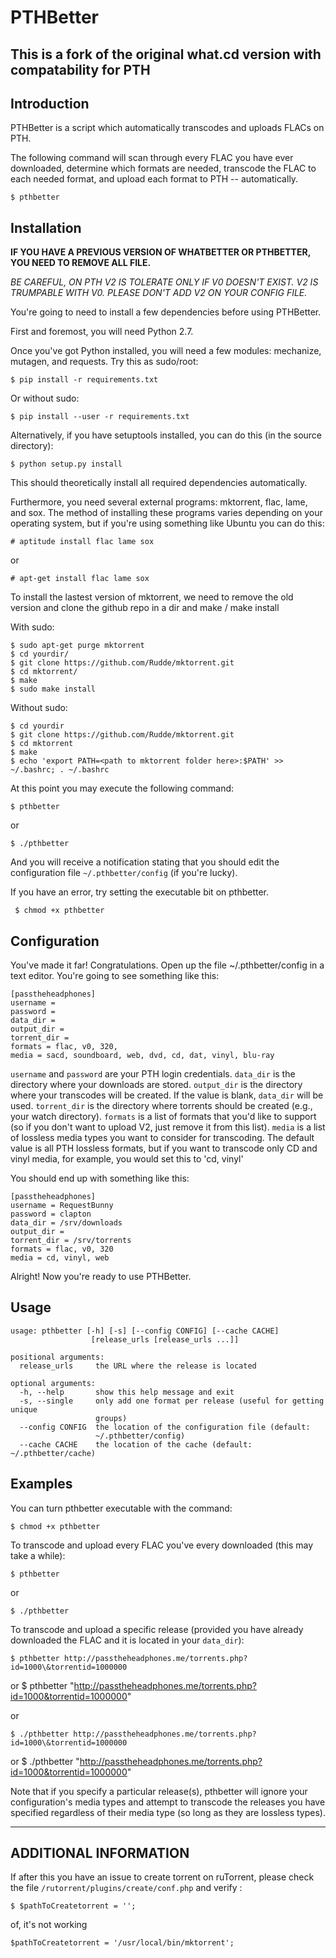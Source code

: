 # PTHBetter #

## This is a fork of the original what.cd version with compatability for PTH ##

Introduction
------------

PTHBetter is a script which automatically transcodes and uploads FLACs
on PTH.

The following command will scan through every FLAC you have ever
downloaded, determine which formats are needed, transcode the FLAC to
each needed format, and upload each format to PTH -- automatically.

    $ pthbetter

Installation
------------

**IF YOU HAVE A PREVIOUS VERSION OF WHATBETTER OR PTHBETTER, YOU NEED TO REMOVE ALL FILE.**

*BE CAREFUL, ON PTH V2 IS TOLERATE ONLY IF V0 DOESN'T EXIST.
V2 IS TRUMPABLE WITH V0.
PLEASE DON'T ADD V2 ON YOUR CONFIG FILE.*

You're going to need to install a few dependencies before using
PTHBetter.

First and foremost, you will need Python 2.7.

Once you've got Python installed, you will need a few modules: mechanize,
mutagen, and requests. Try this as sudo/root:

    $ pip install -r requirements.txt
    
Or without sudo:

    $ pip install --user -r requirements.txt
    
Alternatively, if you have setuptools installed, you can do this (in the
source directory):

    $ python setup.py install

This should theoretically install all required dependencies
automatically.

Furthermore, you need several external programs: mktorrent, flac,
lame, and sox. The method of installing these programs varies
depending on your operating system, but if you're using something like
Ubuntu you can do this:

    # aptitude install flac lame sox

or

    # apt-get install flac lame sox
    
To install the lastest version of mktorrent, we need to remove the old version and clone the github repo in a dir and make / make install

With sudo:

    $ sudo apt-get purge mktorrent
    $ cd yourdir/
    $ git clone https://github.com/Rudde/mktorrent.git
    $ cd mktorrent/
    $ make
    $ sudo make install
    
Without sudo:

    $ cd yourdir
    $ git clone https://github.com/Rudde/mktorrent.git
    $ cd mktorrent
    $ make
    $ echo 'export PATH=<path to mktorrent folder here>:$PATH' >> ~/.bashrc; . ~/.bashrc

At this point you may execute the following command:

    $ pthbetter
    
or

    $ ./pthbetter

And you will receive a notification stating that you should edit the
configuration file `~/.pthbetter/config` (if you're lucky).

If you have an error, try setting the executable bit on pthbetter.

     $ chmod +x pthbetter

Configuration
-------------

You've made it far! Congratulations. Open up the file
\~/.pthbetter/config in a text editor. You're going to see something
like this:

    [passtheheadphones]
    username =
    password = 
    data_dir =
    output_dir =
    torrent_dir =
    formats = flac, v0, 320,
    media = sacd, soundboard, web, dvd, cd, dat, vinyl, blu-ray

`username` and `password` are your PTH login credentials. 
`data_dir` is the directory where your downloads are stored. 
`output_dir` is the directory where your transcodes will be created. If
the value is blank, `data_dir` will be used.
`torrent_dir` is the directory where torrents should be created (e.g.,
your watch directory). `formats` is a list of formats that you'd like to
support (so if you don't want to upload V2, just remove it from this
list).
`media` is a list of lossless media types you want to consider for
transcoding. The default value is all PTH lossless formats, but if
you want to transcode only CD and vinyl media, for example, you would
set this to 'cd, vinyl'

You should end up with something like this:

    [passtheheadphones]
    username = RequestBunny
    password = clapton
    data_dir = /srv/downloads
    output_dir =
    torrent_dir = /srv/torrents
    formats = flac, v0, 320
    media = cd, vinyl, web

Alright! Now you're ready to use PTHBetter.

Usage
-----

    usage: pthbetter [-h] [-s] [--config CONFIG] [--cache CACHE]
                      [release_urls [release_urls ...]]

    positional arguments:
      release_urls     the URL where the release is located

    optional arguments:
      -h, --help       show this help message and exit
      -s, --single     only add one format per release (useful for getting unique
                       groups)
      --config CONFIG  the location of the configuration file (default:
                       ~/.pthbetter/config)
      --cache CACHE    the location of the cache (default: ~/.pthbetter/cache)

Examples
--------

You can turn pthbetter executable with the command:

    $ chmod +x pthbetter

To transcode and upload every FLAC you've every downloaded (this may
take a while):

    $ pthbetter

or

    $ ./pthbetter

To transcode and upload a specific release (provided you have already
downloaded the FLAC and it is located in your `data_dir`):

    $ pthbetter http://passtheheadphones.me/torrents.php?id=1000\&torrentid=1000000
or  $ pthbetter "http://passtheheadphones.me/torrents.php?id=1000&torrentid=1000000"
    
or

    $ ./pthbetter http://passtheheadphones.me/torrents.php?id=1000\&torrentid=1000000
or  $ ./pthbetter "http://passtheheadphones.me/torrents.php?id=1000&torrentid=1000000"

Note that if you specify a particular release(s), pthbetter will
ignore your configuration's media types and attempt to transcode the
releases you have specified regardless of their media type (so long as
they are lossless types).

---- 

ADDITIONAL INFORMATION
----------------------

If after this you have an issue to create torrent on ruTorrent, please check the file `/rutorrent/plugins/create/conf.php` and verify :
    
    $ $pathToCreatetorrent = '';

of, it's not working

    $pathToCreatetorrent = '/usr/local/bin/mktorrent';
